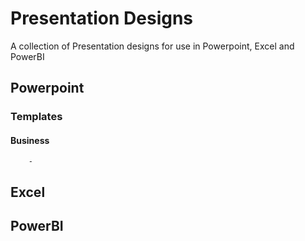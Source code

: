 # Presentation Designs
A collection of Presentation designs for use in Powerpoint, Excel and PowerBI

## Powerpoint 
  ### Templates
  #### Business
        - 
## Excel
## PowerBI
